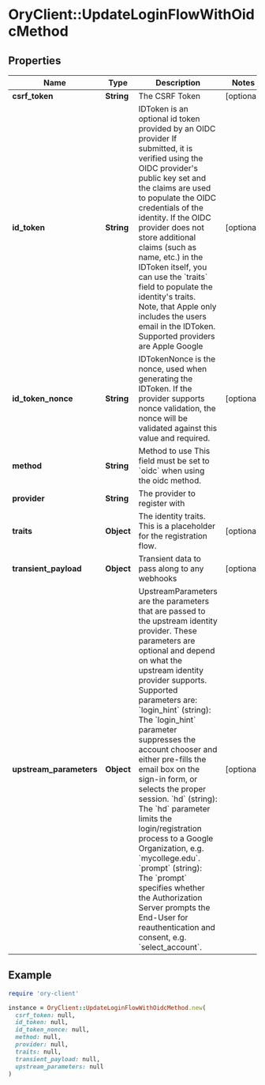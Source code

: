 # OryClient::UpdateLoginFlowWithOidcMethod

## Properties

| Name | Type | Description | Notes |
| ---- | ---- | ----------- | ----- |
| **csrf_token** | **String** | The CSRF Token | [optional] |
| **id_token** | **String** | IDToken is an optional id token provided by an OIDC provider  If submitted, it is verified using the OIDC provider&#39;s public key set and the claims are used to populate the OIDC credentials of the identity. If the OIDC provider does not store additional claims (such as name, etc.) in the IDToken itself, you can use the &#x60;traits&#x60; field to populate the identity&#39;s traits. Note, that Apple only includes the users email in the IDToken.  Supported providers are Apple Google | [optional] |
| **id_token_nonce** | **String** | IDTokenNonce is the nonce, used when generating the IDToken. If the provider supports nonce validation, the nonce will be validated against this value and required. | [optional] |
| **method** | **String** | Method to use  This field must be set to &#x60;oidc&#x60; when using the oidc method. |  |
| **provider** | **String** | The provider to register with |  |
| **traits** | **Object** | The identity traits. This is a placeholder for the registration flow. | [optional] |
| **transient_payload** | **Object** | Transient data to pass along to any webhooks | [optional] |
| **upstream_parameters** | **Object** | UpstreamParameters are the parameters that are passed to the upstream identity provider.  These parameters are optional and depend on what the upstream identity provider supports. Supported parameters are: &#x60;login_hint&#x60; (string): The &#x60;login_hint&#x60; parameter suppresses the account chooser and either pre-fills the email box on the sign-in form, or selects the proper session. &#x60;hd&#x60; (string): The &#x60;hd&#x60; parameter limits the login/registration process to a Google Organization, e.g. &#x60;mycollege.edu&#x60;. &#x60;prompt&#x60; (string): The &#x60;prompt&#x60; specifies whether the Authorization Server prompts the End-User for reauthentication and consent, e.g. &#x60;select_account&#x60;. | [optional] |

## Example

```ruby
require 'ory-client'

instance = OryClient::UpdateLoginFlowWithOidcMethod.new(
  csrf_token: null,
  id_token: null,
  id_token_nonce: null,
  method: null,
  provider: null,
  traits: null,
  transient_payload: null,
  upstream_parameters: null
)
```

